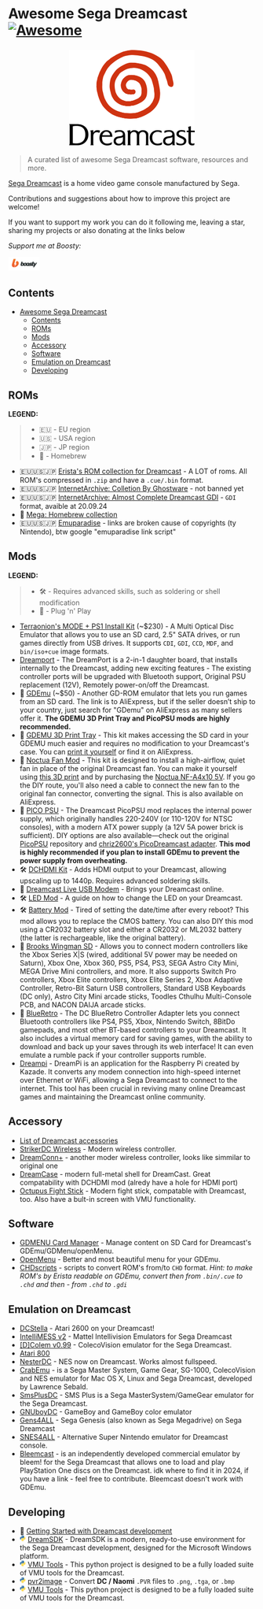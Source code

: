 # Awesome Sega Dreamcast [![Awesome](https://awesome.re/badge.svg)](https://awesome.re)
<h3 align="center">
  <a href="" target="_blank" rel="noopener noreferrer">
    <img src="https://raw.githubusercontent.com/faust13/awesome-sega-dreamcast/main/assets/images/dreamcast-logo.svg" width="256" alt="Logo"/><br/>
  </a>
</h3>

> A curated list of awesome Sega Dreamcast software, resources and more.  

[Sega Dreamcast](https://en.wikipedia.org/wiki/Dreamcast) is a home video game console manufactured by Sega.

Contributions and suggestions about how to improve this project are welcome!  

If you want to support my work you can do it following me, leaving a star, sharing my projects or also donating at the links below 

*Support me at Boosty:*

<a href="https://boosty.to/f4ust" target="_blank" rel="noopener noreferrer">
  <img src="https://raw.githubusercontent.com/faust13/awesome-sega-dreamcast/main/assets/images/boosty-logo.svg" alt="boosty" width="64px" />
</a>

## Contents
- [Awesome Sega Dreamcast ](#awesome-sega-dreamcast-)
  - [Contents](#contents)
  - [ROMs](#roms)
  - [Mods](#mods)
  - [Accessory](#accessory)
  - [Software](#software)
  - [Emulation on Dreamcast](#emulation-on-dreamcast)
  - [Developing](#developing)

## ROMs

**LEGEND:**

> - 🇪🇺 - EU region
> - 🇺🇸 - USA region
> - 🇯🇵 - JP region
> - 🍺 - Homebrew



- 🇪🇺🇺🇸🇯🇵 [Erista's ROM collection for Dreamcast](https://myrient.erista.me/files/Redump/Sega%20-%20Dreamcast/) - A LOT of roms. All ROM's compressed in `.zip` and have a `.cue/.bin` format.
- 🇪🇺🇺🇸🇯🇵 [InternetArchive: Colletion By Ghostware](https://archive.org/download/DreamcastCollectionByGhostwareMulti-region) - not banned yet
- 🇪🇺🇺🇸🇯🇵 [InternetArchive: Almost Complete Dreamcast GDI](https://archive.org/download/almstcmpltdrmcst) - `GDI` format, avaible at 20.09.24
- 🍺 [Mega: Homebrew collection](https://mega.nz/folder/q7oxzDga#JfJulP8EX1-poB0nkgy2ZA)
- 🇪🇺🇺🇸🇯🇵 [Emuparadise](https://www.emuparadise.me/Sega_Dreamcast_ISOs/1) - links are broken cause of copyrights (ty Nintendo), btw google "emuparadise link script"

## Mods

**LEGEND:**

> - 🛠️ - Requires advanced skills, such as soldering or shell modification
> - 🧩 - Plug 'n' Play


- [Terraonion's MODE + PS1 Install Kit](https://shop.terraonion.com/shop/product/terraonion-mode-dreamcast-saturn-ode-ps1-install-kit-pu-18-boards/view) (~$230) - A Multi Optical Disc Emulator that allows you to use an SD card, 2.5" SATA drives, or run games directly from USB drives. It supports `CDI`, `GDI`, `CCD`, `MDF`, and `bin/iso+cue` image formats.
- [Dreamport](https://www.dreammods.net/dreamport.html) - The DreamPort is a 2-in-1 daughter board, that installs internally to the Dreamcast, adding new exciting features - The existing controller ports will be upgraded with Bluetooth support, Original PSU replacement (12V), Remotely power-on/off the Dreamcast.
- 🧩 [GDEmu](https://www.aliexpress.us/item/1005005772235125.html?gatewayAdapt=4itemAdapt) (~$50) - Another GD-ROM emulator that lets you run games from an SD card. The link is to AliExpress, but if the seller doesn’t ship to your country, just search for "GDemu" on AliExpress as many sellers offer it. **The GDEMU 3D Print Tray and PicoPSU mods are highly recommended.**
- 🧩 [GDEMU 3D Print Tray](https://www.laserbear.net/products/gdemu-remote-sd-card-mount-kit) - This kit makes accessing the SD card in your GDEMU much easier and requires no modification to your Dreamcast's case. You can [print it yourself](https://www.thingiverse.com/thing:1585333) or find it on AliExpress.
- 🧩 [Noctua Fan Mod](https://www.laserbear.net/products/dreamcast-noctua-fan-mount-kit) - This kit is designed to install a high-airflow, quiet fan in place of the original Dreamcast fan. You can make it yourself using [this 3D print](https://www.printables.com/model/141672-dreamcast-noctua-fan-mod) and by purchasing the [Noctua NF-A4x10 5V](https://noctua.at/en/products/fan/nf-a4x10-5v). If you go the DIY route, you'll also need a cable to connect the new fan to the original fan connector, converting the signal. This is also available on AliExpress.
- 🧩 [PICO PSU](https://8bitmods.com/dreamcast-picopsu/) - The Dreamcast PicoPSU mod replaces the internal power supply, which originally handles 220-240V (or 110-120V for NTSC consoles), with a modern ATX power supply (a 12V 5A power brick is sufficient). DIY options are also available—check out the original [PicoPSU](https://github.com/dekuNukem/PicoRC) repository and [chriz2600's PicoDreamcast adapter](https://github.com/chriz2600/PicoDreamcast). **This mod is highly recommended if you plan to install GDEmu to prevent the power supply from overheating.**
- 🛠️ [DCHDMI Kit](https://8bitmods.com/mod-kits/sega/dreamcast/dreamcast-hdmi-dchdmi-kit/) - Adds HDMI output to your Dreamcast, allowing upscaling up to 1440p. Requires advanced soldering skills.
- 🧩 [Dreamcast Live USB Modem](https://dreamcastlive.net/shop/) - Brings your Dreamcast online.
- 🛠️ [LED Mod](https://www.instructables.com/Dreamcast-Led-Mod/) - A guide on how to change the LED on your Dreamcast.
- 🛠️ [Battery Mod](https://www.retrofixes.com/products/sega-dremcast-console-memory-battery-upgrade-mod-removable-cmos-backup) - Tired of setting the date/time after every reboot? This mod allows you to replace the CMOS battery. You can also DIY this mod using a CR2032 battery slot and either a CR2032 or ML2032 battery (the latter is rechargeable, like the original battery).
- 🧩 [Brooks Wingman SD](https://www.brookaccessory.com/detail/62472958/) - Allows you to connect modern controllers like the Xbox Series X|S (wired, additional 5V power may be needed on Saturn), Xbox One, Xbox 360, PS5, PS4, PS3, SEGA Astro City Mini, MEGA Drive Mini controllers, and more. It also supports Switch Pro controllers, Xbox Elite controllers, Xbox Elite Series 2, Xbox Adaptive Controller, Retro-Bit Saturn USB controllers, Standard USB Keyboards (DC only), Astro City Mini arcade sticks, Toodles Cthulhu Multi-Console PCB, and NACON DAIJA arcade sticks.
- 🧩 [BlueRetro](https://8bitmods.com/dc-blueretro-controller-receiver-with-virtual-memory-for-dreamcast-original-white/) - The DC BlueRetro Controller Adapter lets you connect Bluetooth controllers like PS4, PS5, Xbox, Nintendo Switch, 8BitDo gamepads, and most other BT-based controllers to your Dreamcast. It also includes a virtual memory card for saving games, with the ability to download and back up your saves through its web interface! It can even emulate a rumble pack if your controller supports rumble.
- [Dreampi](https://github.com/Kazade/dreampi) - DreamPi is an application for the Raspberry Pi created by Kazade. It converts any modem connection into high-speed internet over Ethernet or WiFi, allowing a Sega Dreamcast to connect to the internet. This tool has been crucial in reviving many online Dreamcast games and maintaining the Dreamcast online community.

## Accessory
- [List of Dreamcast accessories](https://segaretro.org/Category:Dreamcast_accessories)
- [StrikerDC Wireless](https://retrofighters.com/our-collection/strikerdc-next-gen-wireless-dreamcast-controller/) - Modern wireless controller.
- [DreamConn+](https://www.dreammods.net/dreamconn.html) - another moder wireless controller, looks like simmilar to original one
- [DreamCase](https://trfightstick.com/products/dreamcase-metal-shell) - modern full-metal shell for DreamCast. Great compatability with DCHDMI mod (alredy have a hole for HDMI port)
- [Octupus Fight Stick](https://trfightstick.com/collections/octopus) - Modern fight stick, compatable with Dreamcast, too. Also have a bult-in screen with VMU functionality. 

## Software
- [GDMENU Card Manager](https://github.com/sonik-br/GDMENUCardManager) - Manage content on SD Card for Dreamcast's GDEmu/GDMenu/openMenu.
- [OpenMenu](https://github.com/mrneo240/openmenu) - Better and most beautiful menu for your GDEmu.
- [CHDscripts](https://github.com/questionlp/chdscripts) - scripts to convert ROM's from/to `CHD` format. *Hint: to make ROM's by Erista readable on GDEmu, convert then from `.bin/.cue` to `.chd` and then - from `.chd` to `.gdi`*


## Emulation on Dreamcast
  - [DCStella](https://archives.dcemulation.org/DCstella/dindex.html) - Atari 2600 on your Dreamcast!
  - [IntelliMESS v2](https://www.emu-land.net/en/consoles/intellivision/emuls/dc) - Mattel Intellivision Emulators for Sega Dreamcast
  - [[D]Colem v0.99](https://www.emu-land.net/en/consoles/coleco/emuls/dc) - ColecoVision emulator for the Sega Dreamcast.
  - [Atari 800](https://atari800.github.io/)
  - [NesterDC](https://github.com/pqrs-org/NesterDC) - NES now on Dreamcast. Works almost fullspeed.
  - [CrabEmu](https://dreamcast.wiki/CrabEmu) - is a Sega Master System, Game Gear, SG-1000, ColecoVision and NES emulator for Mac OS X, Linux and Sega Dreamcast, developed by Lawrence Sebald.
  - [SmsPlusDC](https://github.com/pascalorama/smsplusdc) - SMS Plus is a Sega MasterSystem/GameGear emulator for the Sega Dreamcast.
  - [GNUboyDC](https://github.com/pqrs-org/dcgnuboy/tree/main) - GameBoy and GameBoy color emulator
  - [Gens4ALL](https://www.zophar.net/consoles/dreamcast/genesis/gens4all.html) - Sega Genesis (also known as Sega Megadrive) on Sega Dreamcast
  - [SNES4ALL](http://chui.dcemu.co.uk/snes4all.html) - Alternative Super Nintendo emulator for Dreamcast console.
  - [Bleemcast](https://sega.fandom.com/wiki/Bleemcast!#The_death_of_Bleem!) - is an independently developed commercial emulator by bleem! for the Sega Dreamcast that allows one to load and play PlayStation One discs on the Dreamcast. idk where to find it in 2024, if you have a link - feel free to contribute. Bleemcast doesn't work with GDEmu.

## Developing
- 📄 [Getting Started with Dreamcast development](https://dreamcast.wiki/Getting_Started_with_Dreamcast_development)
- <img src="https://raw.githubusercontent.com/faust13/awesome-sega-dreamcast/main/assets/images/python.svg" alt="Python" width="12px" /> [DreamSDK](https://github.com/dreamsdk/dreamsdk) - DreamSDK is a modern, ready-to-use environment for the Sega Dreamcast development, designed for the Microsoft Windows platform.
- <img src="https://raw.githubusercontent.com/faust13/awesome-sega-dreamcast/main/assets/images/python.svg" alt="Python" width="12px" /> [VMU Tools](https://github.com/slurmking/vmu-tools) - This python project is designed to be a fully loaded suite of VMU tools for the Dreamcast.
- <img src="https://raw.githubusercontent.com/faust13/awesome-sega-dreamcast/main/assets/images/python.svg" alt="Python" width="12px" /> [pvr2image](https://github.com/VincentNLOBJ/pvr2image) - Convert **DC / Naomi** `.PVR` files to `.png`, `.tga`, or `.bmp`
- <img src="https://raw.githubusercontent.com/faust13/awesome-sega-dreamcast/main/assets/images/python.svg" alt="Python" width="12px" /> [VMU Tools](https://github.com/slurmking/vmu-tools) - This python project is designed to be a fully loaded suite of VMU tools for the Dreamcast.
 
